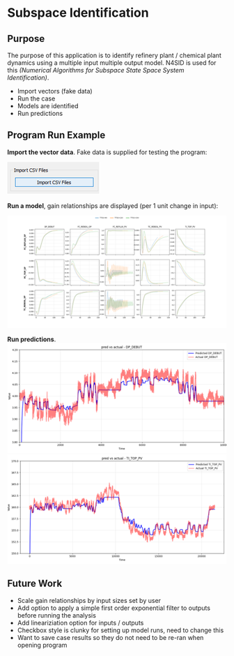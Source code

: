 # Subspace Identification

## Purpose

The purpose of this application is to identify refinery plant / chemical plant dynamics using a multiple input
multiple output model. N4SID is used for this *(Numerical Algorithms for Subspace State Space System Identification)*.

 - Import vectors (fake data)
 - Run the case
 - Models are identified
 - Run predictions

## Program Run Example
**Import the vector data**. Fake data is supplied for testing the program:

![Screenshot](./support_material/import_csv.png)

**Run a model**, gain relationships are displayed (per 1 unit change in input):

![Screenshot](./support_material/case_results.png)

**Run predictions**. 
![Screenshot](./support_material/prediction_example.png)
![Screenshot](./support_material/predictions.png)

## Future Work

 - Scale gain relationships by input sizes set by user
 - Add option to apply a simple first order exponential filter to outputs before running the analysis
 - Add lineariziation option for inputs / outputs
 - Checkbox style is clunky for setting up model runs, need to change this
 - Want to save case results so they do not need to be re-ran when opening program

